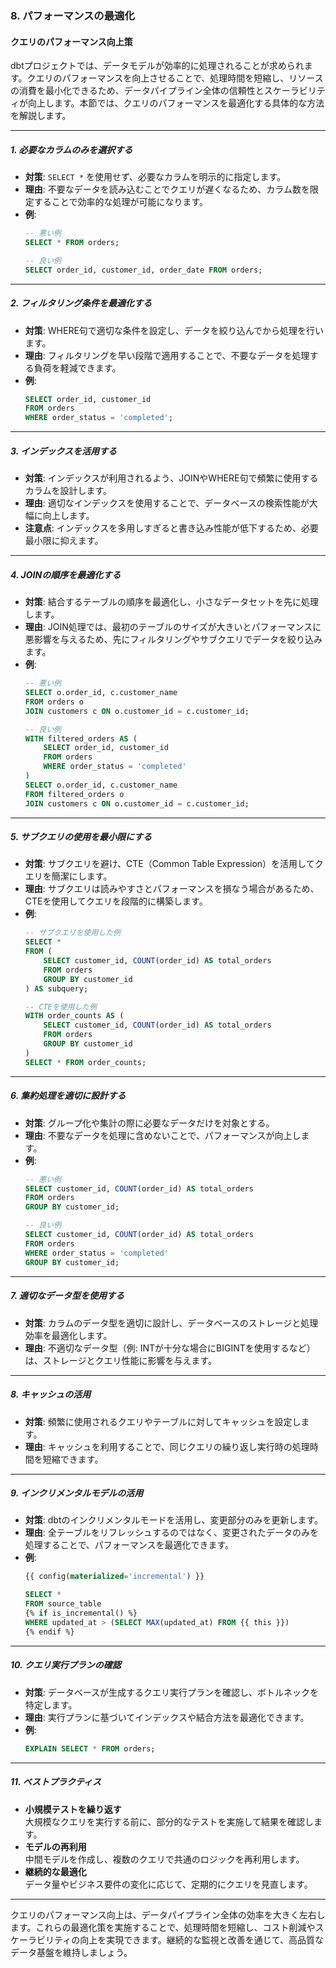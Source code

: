 ### 8. パフォーマンスの最適化

#### クエリのパフォーマンス向上策

dbtプロジェクトでは、データモデルが効率的に処理されることが求められます。クエリのパフォーマンスを向上させることで、処理時間を短縮し、リソースの消費を最小化できるため、データパイプライン全体の信頼性とスケーラビリティが向上します。本節では、クエリのパフォーマンスを最適化する具体的な方法を解説します。

---

##### 1. **必要なカラムのみを選択する**
- **対策**: `SELECT *` を使用せず、必要なカラムを明示的に指定します。
- **理由**: 不要なデータを読み込むことでクエリが遅くなるため、カラム数を限定することで効率的な処理が可能になります。
- **例**:
  ```sql
  -- 悪い例
  SELECT * FROM orders;

  -- 良い例
  SELECT order_id, customer_id, order_date FROM orders;
  ```

---

##### 2. **フィルタリング条件を最適化する**
- **対策**: WHERE句で適切な条件を設定し、データを絞り込んでから処理を行います。
- **理由**: フィルタリングを早い段階で適用することで、不要なデータを処理する負荷を軽減できます。
- **例**:
  ```sql
  SELECT order_id, customer_id
  FROM orders
  WHERE order_status = 'completed';
  ```

---

##### 3. **インデックスを活用する**
- **対策**: インデックスが利用されるよう、JOINやWHERE句で頻繁に使用するカラムを設計します。
- **理由**: 適切なインデックスを使用することで、データベースの検索性能が大幅に向上します。
- **注意点**: インデックスを多用しすぎると書き込み性能が低下するため、必要最小限に抑えます。

---

##### 4. **JOINの順序を最適化する**
- **対策**: 結合するテーブルの順序を最適化し、小さなデータセットを先に処理します。
- **理由**: JOIN処理では、最初のテーブルのサイズが大きいとパフォーマンスに悪影響を与えるため、先にフィルタリングやサブクエリでデータを絞り込みます。
- **例**:
  ```sql
  -- 悪い例
  SELECT o.order_id, c.customer_name
  FROM orders o
  JOIN customers c ON o.customer_id = c.customer_id;

  -- 良い例
  WITH filtered_orders AS (
      SELECT order_id, customer_id
      FROM orders
      WHERE order_status = 'completed'
  )
  SELECT o.order_id, c.customer_name
  FROM filtered_orders o
  JOIN customers c ON o.customer_id = c.customer_id;
  ```

---

##### 5. **サブクエリの使用を最小限にする**
- **対策**: サブクエリを避け、CTE（Common Table Expression）を活用してクエリを簡潔にします。
- **理由**: サブクエリは読みやすさとパフォーマンスを損なう場合があるため、CTEを使用してクエリを段階的に構築します。
- **例**:
  ```sql
  -- サブクエリを使用した例
  SELECT *
  FROM (
      SELECT customer_id, COUNT(order_id) AS total_orders
      FROM orders
      GROUP BY customer_id
  ) AS subquery;

  -- CTEを使用した例
  WITH order_counts AS (
      SELECT customer_id, COUNT(order_id) AS total_orders
      FROM orders
      GROUP BY customer_id
  )
  SELECT * FROM order_counts;
  ```

---

##### 6. **集約処理を適切に設計する**
- **対策**: グループ化や集計の際に必要なデータだけを対象とする。
- **理由**: 不要なデータを処理に含めないことで、パフォーマンスが向上します。
- **例**:
  ```sql
  -- 悪い例
  SELECT customer_id, COUNT(order_id) AS total_orders
  FROM orders
  GROUP BY customer_id;

  -- 良い例
  SELECT customer_id, COUNT(order_id) AS total_orders
  FROM orders
  WHERE order_status = 'completed'
  GROUP BY customer_id;
  ```

---

##### 7. **適切なデータ型を使用する**
- **対策**: カラムのデータ型を適切に設計し、データベースのストレージと処理効率を最適化します。
- **理由**: 不適切なデータ型（例: INTが十分な場合にBIGINTを使用するなど）は、ストレージとクエリ性能に影響を与えます。

---

##### 8. **キャッシュの活用**
- **対策**: 頻繁に使用されるクエリやテーブルに対してキャッシュを設定します。
- **理由**: キャッシュを利用することで、同じクエリの繰り返し実行時の処理時間を短縮できます。

---

##### 9. **インクリメンタルモデルの活用**
- **対策**: dbtのインクリメンタルモードを活用し、変更部分のみを更新します。
- **理由**: 全テーブルをリフレッシュするのではなく、変更されたデータのみを処理することで、パフォーマンスを最適化できます。
- **例**:
  ```sql
  {{ config(materialized='incremental') }}

  SELECT *
  FROM source_table
  {% if is_incremental() %}
  WHERE updated_at > (SELECT MAX(updated_at) FROM {{ this }})
  {% endif %}
  ```

---

##### 10. **クエリ実行プランの確認**
- **対策**: データベースが生成するクエリ実行プランを確認し、ボトルネックを特定します。
- **理由**: 実行プランに基づいてインデックスや結合方法を最適化できます。
- **例**:
  ```sql
  EXPLAIN SELECT * FROM orders;
  ```

---

##### 11. **ベストプラクティス**
- **小規模テストを繰り返す**  
  大規模なクエリを実行する前に、部分的なテストを実施して結果を確認します。
- **モデルの再利用**  
  中間モデルを作成し、複数のクエリで共通のロジックを再利用します。
- **継続的な最適化**  
  データ量やビジネス要件の変化に応じて、定期的にクエリを見直します。

---

クエリのパフォーマンス向上は、データパイプライン全体の効率を大きく左右します。これらの最適化策を実施することで、処理時間を短縮し、コスト削減やスケーラビリティの向上を実現できます。継続的な監視と改善を通じて、高品質なデータ基盤を維持しましょう。